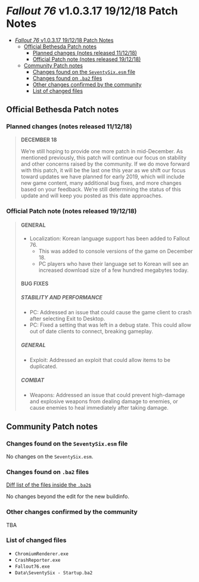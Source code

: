 # _Fallout 76_ v1.0.3.17 19/12/18 Patch Notes

- [_Fallout 76_ v1.0.3.17 19/12/18 Patch Notes](#_fallout-76_-v10317-191218-patch-notes)
  - [Official Bethesda Patch notes](#official-bethesda-patch-notes)
    - [Planned changes (notes released 11/12/18)](#planned-changes-notes-released-111218)
    - [Official Patch note (notes released 19/12/18)](#official-patch-note-notes-released-191218)
  - [Community Patch notes](#community-patch-notes)
    - [Changes found on the `SeventySix.esm` file](#changes-found-on-the-seventysixesm-file)
    - [Changes found on `.ba2` files](#changes-found-on-ba2-files)
    - [Other changes confirmed by the community](#other-changes-confirmed-by-the-community)
    - [List of changed files](#list-of-changed-files)

## Official Bethesda Patch notes

### Planned changes (notes released 11/12/18)

>**DECEMBER 18**
>
>We’re still hoping to provide one more patch in mid-December. As mentioned previously, this patch will continue our focus on stability and other concerns raised by the community. If we do move forward with this patch, it will be the last one this year as we shift our focus toward updates we have planned for early 2019, which will include new game content, many additional bug fixes, and more changes based on your feedback. We’re still determining the status of this update and will keep you posted as this date approaches.

### Official Patch note (notes released 19/12/18)

> #### GENERAL
>
> - Localization: Korean language support has been added to Fallout 76.
>   - This was added to console versions of the game on December 18.
>   - PC players who have their language set to Korean will see an increased download size of a few hundred megabytes today.
>
> #### BUG FIXES
>
> ##### STABILITY AND PERFORMANCE
>
> - PC: Addressed an issue that could cause the game client to crash after selecting Exit to Desktop.
> - PC: Fixed a setting that was left in a debug state. This could allow out of date clients to connect, breaking gameplay.
>
> ##### GENERAL
>
> - Exploit: Addressed an exploit that could allow items to be duplicated.
>
> ##### COMBAT
>
> - Weapons: Addressed an issue that could prevent high-damage and explosive weapons from dealing damage to enemies, or cause enemies to heal immediately after taking damage.

## Community Patch notes

### Changes found on the `SeventySix.esm` file

No changes on the `SeventySix.esm`.

### Changes found on `.ba2` files

[Diff list of the files inside the `.ba2`s](https://raw.githubusercontent.com/despotak/fallout_76_patch_notes/master/file%20diffs/v1.0.3.17_file_diff.md)

No changes beyond the edit for the new buildinfo.

### Other changes confirmed by the community

TBA

### List of changed files

- `ChromiumRenderer.exe`
- `CrashReporter.exe`
- `Fallout76.exe`
- `Data\SeventySix - Startup.ba2`